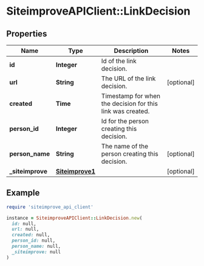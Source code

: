 # SiteimproveAPIClient::LinkDecision

## Properties

| Name | Type | Description | Notes |
| ---- | ---- | ----------- | ----- |
| **id** | **Integer** | Id of the link decision. |  |
| **url** | **String** | The URL of the link decision. | [optional] |
| **created** | **Time** | Timestamp for when the decision for this link was created. |  |
| **person_id** | **Integer** | Id for the person creating this decision. |  |
| **person_name** | **String** | The name of the person creating this decision. | [optional] |
| **_siteimprove** | [**Siteimprove1**](Siteimprove1.md) |  | [optional] |

## Example

```ruby
require 'siteimprove_api_client'

instance = SiteimproveAPIClient::LinkDecision.new(
  id: null,
  url: null,
  created: null,
  person_id: null,
  person_name: null,
  _siteimprove: null
)
```

